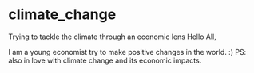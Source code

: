 # climate_change
Trying to tackle the climate through an economic lens 
Hello All,

I am a young economist try to make positive changes in the world. :) PS: also in love with climate change and its economic impacts.

